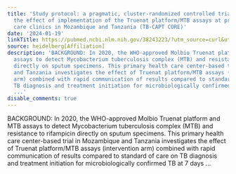 ```yaml
---
title: 'Study protocol: a pragmatic, cluster-randomized controlled trial to evaluate
  the effect of implementation of the Truenat platform/MTB assays at primary health
  care clinics in Mozambique and Tanzania (TB-CAPT CORE)'
date: '2024-01-19'
linkTitle: https://pubmed.ncbi.nlm.nih.gov/38243223/?utm_source=curl&utm_medium=rss&utm_campaign=pubmed-2&utm_content=1FakS-2QOkCT8HsMOQP1bCRQ4YzyumYOmxmF0moLsQ3dFB1E9V&fc=20220326224207&ff=20240120170620&v=2.18.0
source: heidelberg[Affiliation]
description: 'BACKGROUND: In 2020, the WHO-approved Molbio Truenat platform and MTB
  assays to detect Mycobacterium tuberculosis complex (MTB) and resistance to rifampicin
  directly on sputum specimens. This primary health care center-based trial in Mozambique
  and Tanzania investigates the effect of Truenat platform/MTB assays (intervention
  arm) combined with rapid communication of results compared to standard of care on
  TB diagnosis and treatment initiation for microbiologically confirmed TB at 7 days
  ...'
disable_comments: true
---
```

BACKGROUND: In 2020, the WHO-approved Molbio Truenat platform and MTB assays to detect Mycobacterium tuberculosis complex (MTB) and resistance to rifampicin directly on sputum specimens. This primary health care center-based trial in Mozambique and Tanzania investigates the effect of Truenat platform/MTB assays (intervention arm) combined with rapid communication of results compared to standard of care on TB diagnosis and treatment initiation for microbiologically confirmed TB at 7 days ...